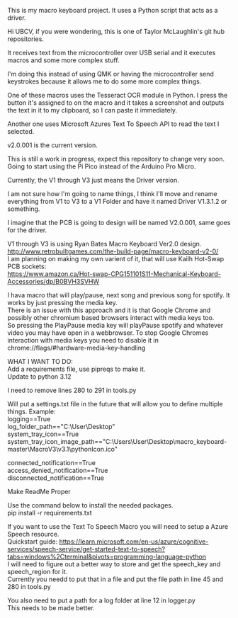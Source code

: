 This is my macro keyboard project. It uses a Python script that acts as a driver.

Hi UBCV, if  you were wondering, this is one of Taylor McLaughlin's git hub repositories.

It receives text from the microcontroller over USB serial and it executes macros and some more complex stuff.

I'm doing this instead of using QMK or having the microcontroller send keystrokes because it allows me to do some more complex things.

One of these macros uses the Tesseract OCR module in Python. I press the button it's assigned to on the macro and it takes a screenshot and outputs the text in it to my clipboard, so I can paste it immediately.

Another one uses Microsoft Azures Text To Speech API to read the text I selected.

v2.0.001 is the current version.

This is still a work in progress, expect this repository to change very soon. Going to start using the Pi Pico instead of the Arduino Pro Micro.

Currently, the V1 through V3 just means the Driver version.	

I am not sure how I'm going to name things, I think I'll move and rename everything from V1 to V3 to a V1 Folder and have it named Driver V1.3.1.2 or something.	

I imagine that the PCB is going to design will be named V2.0.001, same goes for the driver.	

V1 through V3 is using Ryan Bates Macro Keyboard Ver2.0 design.  
http://www.retrobuiltgames.com/the-build-page/macro-keyboard-v2-0/  
I am planning on making my own varient of it, that will use Kailh Hot-Swap PCB sockets:   
https://www.amazon.ca/Hot-swap-CPG151101S11-Mechanical-Keyboard-Accessories/dp/B0BVH3SVHW   

I hava macro that will play/pause, next song and previous song for spotify. It works by just pressing the media key.    
There is an issue with this approach and it is that Google Chrome and possibly other chromium based browsers interact with media keys too.  
So pressing the PlayPause media key will playPause spotify and whatever video you may have open in a webbrowser. To stop Google Chromes interaction with media keys 
you need to disable it in chrome://flags/#hardware-media-key-handling

WHAT I WANT TO DO:  
Add a requirements file, use pipreqs to make it.  
Update to python 3.12

I need to remove lines 280 to 291 in tools.py

Will put a settings.txt file in the future that will allow you to define multiple things. 
Example:  
  logging==True   
  log_folder_path=="C:\User\Desktop"  
  system_tray_icon==True  
  system_tray_icon_image_path=="C:\Users\User\Desktop\macro_keyboard-master\MacroV3\v3.1\pythonIcon.ico"  

  connected_notification==True  
  access_denied_notification==True  
  disconnected_notification==True 

Make ReadMe Proper


Use the command below to install the needed packages.   
pip install -r requirements.txt

If you want to use the Text To Speech Macro you will need to setup a Azure Speech resource.   
Quickstart guide: https://learn.microsoft.com/en-us/azure/cognitive-services/speech-service/get-started-text-to-speech?tabs=windows%2Cterminal&pivots=programming-language-python   
I will need to figure out a better way to store and get the speech_key and speech_region for it.    
Currently you needd to put that in a file and put the file path in line 45 and 280 in tools.py    

You also need to put a path for a log folder at line 12 in logger.py    
This needs to be made better. 
